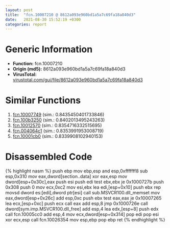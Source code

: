 ```yaml
---
layout: post
title:  "fcn.10007210 @ 8612a093e960bd1a5a7c69fa18a840d3"
date:   2021-08-30 15:52:19 +0300
categories: report
---
```


# Generic Information
- **Function:** fcn.10007210
- **Origin (md5):** 8612a093e960bd1a5a7c69fa18a840d3
- **VirusTotal:** [virustotal.com/gui/file/8612a093e960bd1a5a7c69fa18a840d3][virustotal_ref]



# Similar Functions

1. [fcn.10007749][similar_1_ref] (sim.: 0.8435450401733846)
2. [fcn.100b3250][similar_2_ref] (sim.: 0.8402013495243263)
3. [fcn.10012570][similar_3_ref] (sim.: 0.8354716332515695)
4. [fcn.004064c1][similar_4_ref] (sim.: 0.8353991953008719)
5. [fcn.10001cb0][similar_5_ref] (sim.: 0.8339908102940153)


# Disassembled Code

{% highlight nasm %}
push ebp
mov ebp,esp
and esp,0xfffffff8
sub esp,0x310
mov eax,dword[section..data]
xor eax,esp
mov dword[esp+0x30c],eax
push esi
push edi
test ebx,ebx
je 0x1000727b
push 0x308
push 0
mov ecx,0xc2
mov esi,ebx
lea edi,[esp+0x10]
push ebx
rep movsd dword es:[edi],dword ptr[esi]
call sub.MSVCR100.dll_memset
mov eax,dword[esp+0x26c]
add esp,0xc
push ebx
test eax,eax
je 0x10007265
lea ecx,[esp+0xc]
push ecx
call eax
add esp,8
jmp 0x1000726e
call dword[sym.imp.MSVCR100.dll_free]
add esp,4
lea edx,[esp+8]
push edx
call fcn.10005cc0
add esp,4
mov ecx,dword[esp+0x314]
pop edi
pop esi
xor ecx,esp
call fcn.10026354
mov esp,ebp
pop ebp
ret 
{% endhighlight %}


[similar_1_ref]: /report/fcn.10007749@481b545f5c18f2fce1caac67ddc419e8
[similar_2_ref]: /report/fcn.100b3250@89dc67d2f980e8488f97b1bf8cb24258
[similar_3_ref]: /report/fcn.10012570@8612a093e960bd1a5a7c69fa18a840d3
[similar_4_ref]: /report/fcn.004064c1@6c5b0418e4a4c57d99cda47d2717045d
[similar_5_ref]: /report/fcn.10001cb0@f306bc4e89ecdab5df7aa72172ee5f69
[virustotal_ref]: https://www.virustotal.com/gui/file/8612a093e960bd1a5a7c69fa18a840d3